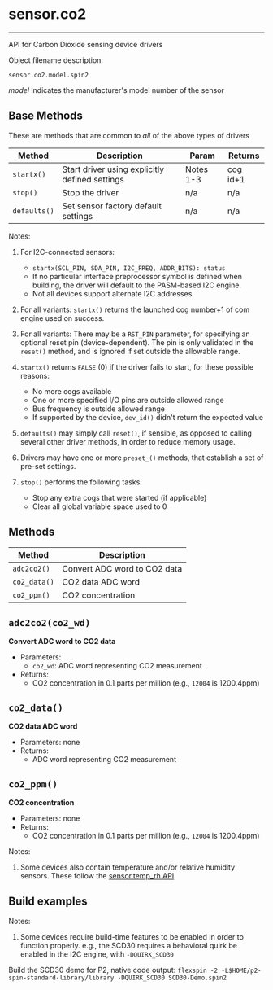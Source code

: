 # sensor.co2
------------

API for Carbon Dioxide sensing device drivers

Object filename description:

`sensor.co2.model.spin2`

_model_ indicates the manufacturer's model number of the sensor

## Base Methods

These are methods that are common to _all_ of the above types of drivers

| Method          | Description                                      | Param     | Returns        |
| --------------- | ------------------------------------------------ | --------- | -------------- |
| `startx()`      | Start driver using explicitly defined settings   | Notes 1-3 | cog id+1       |
| `stop()`        | Stop the driver                                  | n/a       | n/a            |
| `defaults()`    | Set sensor factory default settings              | n/a       | n/a            |

Notes:

1. For I2C-connected sensors:
	* `startx(SCL_PIN, SDA_PIN, I2C_FREQ, ADDR_BITS): status`
	* If no particular interface preprocessor symbol is defined when building, the driver will
default to the PASM-based I2C engine.
	* Not all devices support alternate I2C addresses.

2. For all variants: `startx()` returns the launched cog number+1 of com engine used on success.

3. For all variants: There may be a `RST_PIN` parameter, for specifying an optional reset pin
(device-dependent). The pin is only validated in the `reset()` method, and is ignored if set
outside the allowable range.

4. `startx()` returns `FALSE` (0) if the driver fails to start, for these possible reasons:
	* No more cogs available
	* One or more specified I/O pins are outside allowed range
	* Bus frequency is outside allowed range
	* If supported by the device, `dev_id()` didn't return the expected value

5. `defaults()` may simply call `reset()`, if sensible, as opposed to calling several other driver
methods, in order to reduce memory usage.

6. Drivers may have one or more `preset_()` methods, that establish a set of pre-set settings.

7. `stop()` performs the following tasks:
	* Stop any extra cogs that were started (if applicable)
	* Clear all global variable space used to 0

## Methods

| Method          | Description                                      |
| --------------- | ------------------------------------------------ |
| `adc2co2()`     | Convert ADC word to CO2 data                     |
| `co2_data()`    | CO2 data ADC word                                |
| `co2_ppm()`     | CO2 concentration                                |


`adc2co2(co2_wd)`
-----------------
__Convert ADC word to CO2 data__
* Parameters:
	* `co2_wd`: ADC word representing CO2 measurement
* Returns:
	* CO2 concentration in 0.1 parts per million (e.g., `12004` is 1200.4ppm)


`co2_data()`
------------
__CO2 data ADC word__
* Parameters: none
* Returns:
	* ADC word representing CO2 measurement


`co2_ppm()`
-----------
__CO2 concentration__
* Parameters: none
* Returns:
	* CO2 concentration in 0.1 parts per million (e.g., `12004` is 1200.4ppm)


Notes:

1. Some devices also contain temperature and/or relative humidity sensors. These follow the [sensor.temp_rh API](https://github.com/avsa242/p2-spin-standard-library/blob/testing/api/sensor.temp_rh.md)


## Build examples

Notes:

1. Some devices require build-time features to be enabled in order to function properly. e.g., the SCD30 requires a behavioral quirk be enabled in the I2C engine, with `-DQUIRK_SCD30`

Build the SCD30 demo for P2, native code output:
`flexspin -2 -L$HOME/p2-spin-standard-library/library -DQUIRK_SCD30 SCD30-Demo.spin2`


